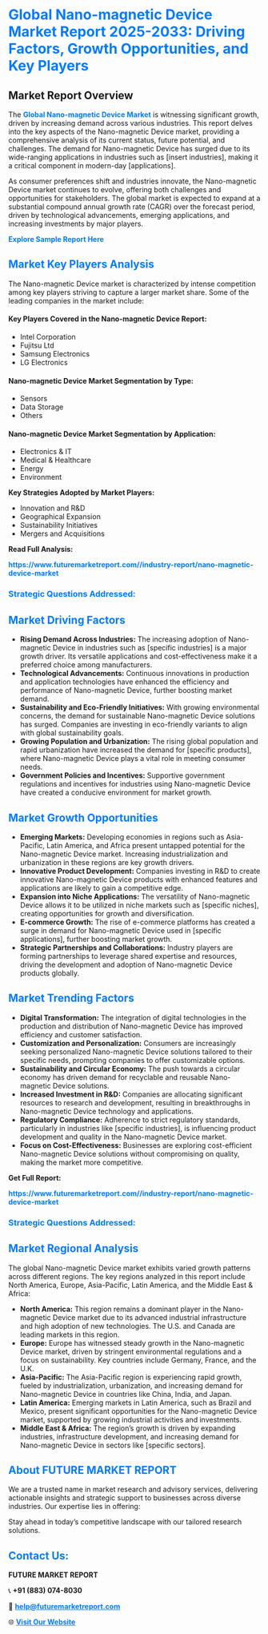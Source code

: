 <h1 style="color: #007BFF;">Global Nano-magnetic Device Market Report 2025-2033: Driving Factors, Growth Opportunities, and Key Players</h1>

<section id="overview">
<h2>Market Report Overview</h2>
<p>The <a href="https://www.futuremarketreport.com//industry-report/nano-magnetic-device-market" style="color: #007BFF; text-decoration: none;"><strong>Global Nano-magnetic Device Market</strong></a> is witnessing significant growth, driven by increasing demand across various industries. This report delves into the key aspects of the Nano-magnetic Device market, providing a comprehensive analysis of its current status, future potential, and challenges. The demand for Nano-magnetic Device has surged due to its wide-ranging applications in industries such as [insert industries], making it a critical component in modern-day [applications].</p>
<p>As consumer preferences shift and industries innovate, the Nano-magnetic Device market continues to evolve, offering both challenges and opportunities for stakeholders. The global market is expected to expand at a substantial compound annual growth rate (CAGR) over the forecast period, driven by technological advancements, emerging applications, and increasing investments by major players.</p>
</section>

<section id="overview">
<p><a href="https://www.futuremarketreport.com//request-sample/reportId=76299" style="color: #007BFF; text-decoration: none;"><strong>Explore Sample Report Here</strong></a></p>
</section>

<section id="key-players">
<h2 style="color: #007BFF;">Market Key Players Analysis</h2>
<p>The Nano-magnetic Device market is characterized by intense competition among key players striving to capture a larger market share. Some of the leading companies in the market include:</p>
<h4>Key Players Covered in the Nano-magnetic Device Report:</h4>
<ul><li>Intel Corporation</li><li>Fujitsu Ltd</li><li>Samsung Electronics</li><li>LG Electronics</li></ul>
<h4>Nano-magnetic Device Market Segmentation by Type:</h4>
<ul><li>Sensors</li><li>Data Storage</li><li>Others</li></ul>

<h4>Nano-magnetic Device Market Segmentation by Application:</h4>
<ul><li>Electronics &amp; IT</li><li>Medical &amp; Healthcare</li><li>Energy</li><li>Environment</li></ul>
<p><strong>Key Strategies Adopted by Market Players:</strong></p>
<ul>
<li>Innovation and R&D</li>
<li>Geographical Expansion</li>
<li>Sustainability Initiatives</li>
<li>Mergers and Acquisitions</li>
</ul>
</section>

<section>
<p><strong>Read Full Analysis: </strong></p><a href="https://www.futuremarketreport.com//industry-report/nano-magnetic-device-market" style="color: #007BFF; text-decoration: none;"><strong>https://www.futuremarketreport.com//industry-report/nano-magnetic-device-market</strong></a>
<h3 style="color: #007BFF;">Strategic Questions Addressed:</h3>
</section>

<section id="driving-factors">
<h2 style="color: #007BFF;">Market Driving Factors</h2>
<ul>
<li><strong>Rising Demand Across Industries:</strong> The increasing adoption of Nano-magnetic Device in industries such as [specific industries] is a major growth driver. Its versatile applications and cost-effectiveness make it a preferred choice among manufacturers.</li>
<li><strong>Technological Advancements:</strong> Continuous innovations in production and application technologies have enhanced the efficiency and performance of Nano-magnetic Device, further boosting market demand.</li>
<li><strong>Sustainability and Eco-Friendly Initiatives:</strong> With growing environmental concerns, the demand for sustainable Nano-magnetic Device solutions has surged. Companies are investing in eco-friendly variants to align with global sustainability goals.</li>
<li><strong>Growing Population and Urbanization:</strong> The rising global population and rapid urbanization have increased the demand for [specific products], where Nano-magnetic Device plays a vital role in meeting consumer needs.</li>
<li><strong>Government Policies and Incentives:</strong> Supportive government regulations and incentives for industries using Nano-magnetic Device have created a conducive environment for market growth.</li>
</ul>
</section>

<section id="growth-opportunities">
<h2 style="color: #007BFF;">Market Growth Opportunities</h2>
<ul>
<li><strong>Emerging Markets:</strong> Developing economies in regions such as Asia-Pacific, Latin America, and Africa present untapped potential for the Nano-magnetic Device market. Increasing industrialization and urbanization in these regions are key growth drivers.</li>
<li><strong>Innovative Product Development:</strong> Companies investing in R&D to create innovative Nano-magnetic Device products with enhanced features and applications are likely to gain a competitive edge.</li>
<li><strong>Expansion into Niche Applications:</strong> The versatility of Nano-magnetic Device allows it to be utilized in niche markets such as [specific niches], creating opportunities for growth and diversification.</li>
<li><strong>E-commerce Growth:</strong> The rise of e-commerce platforms has created a surge in demand for Nano-magnetic Device used in [specific applications], further boosting market growth.</li>
<li><strong>Strategic Partnerships and Collaborations:</strong> Industry players are forming partnerships to leverage shared expertise and resources, driving the development and adoption of Nano-magnetic Device products globally.</li>
</ul>
</section>

<section id="trending-factors">
<h2 style="color: #007BFF;">Market Trending Factors</h2>
<ul>
<li><strong>Digital Transformation:</strong> The integration of digital technologies in the production and distribution of Nano-magnetic Device has improved efficiency and customer satisfaction.</li>
<li><strong>Customization and Personalization:</strong> Consumers are increasingly seeking personalized Nano-magnetic Device solutions tailored to their specific needs, prompting companies to offer customizable options.</li>
<li><strong>Sustainability and Circular Economy:</strong> The push towards a circular economy has driven demand for recyclable and reusable Nano-magnetic Device solutions.</li>
<li><strong>Increased Investment in R&D:</strong> Companies are allocating significant resources to research and development, resulting in breakthroughs in Nano-magnetic Device technology and applications.</li>
<li><strong>Regulatory Compliance:</strong> Adherence to strict regulatory standards, particularly in industries like [specific industries], is influencing product development and quality in the Nano-magnetic Device market.</li>
<li><strong>Focus on Cost-Effectiveness:</strong> Businesses are exploring cost-efficient Nano-magnetic Device solutions without compromising on quality, making the market more competitive.</li>
</ul>
</section>

<section>
<p><strong>Get Full Report: </strong></p><a href="https://www.futuremarketreport.com//industry-report/nano-magnetic-device-market" style="color: #007BFF; text-decoration: none;"><strong>https://www.futuremarketreport.com//industry-report/nano-magnetic-device-market</strong></a>
<h3 style="color: #007BFF;">Strategic Questions Addressed:</h3>
</section>


<section id="regional-analysis">
<h2 style="color: #007BFF;">Market Regional Analysis</h2>
<p>The global Nano-magnetic Device market exhibits varied growth patterns across different regions. The key regions analyzed in this report include North America, Europe, Asia-Pacific, Latin America, and the Middle East & Africa:</p>
<ul>
<li><strong>North America:</strong> This region remains a dominant player in the Nano-magnetic Device market due to its advanced industrial infrastructure and high adoption of new technologies. The U.S. and Canada are leading markets in this region.</li>
<li><strong>Europe:</strong> Europe has witnessed steady growth in the Nano-magnetic Device market, driven by stringent environmental regulations and a focus on sustainability. Key countries include Germany, France, and the U.K.</li>
<li><strong>Asia-Pacific:</strong> The Asia-Pacific region is experiencing rapid growth, fueled by industrialization, urbanization, and increasing demand for Nano-magnetic Device in countries like China, India, and Japan.</li>
<li><strong>Latin America:</strong> Emerging markets in Latin America, such as Brazil and Mexico, present significant opportunities for the Nano-magnetic Device market, supported by growing industrial activities and investments.</li>
<li><strong>Middle East & Africa:</strong> The region’s growth is driven by expanding industries, infrastructure development, and increasing demand for Nano-magnetic Device in sectors like [specific sectors].</li>
</ul>
</section>

<footer>
<h2 style="color: #007BFF;">About FUTURE MARKET REPORT</h2>
<p>We are a trusted name in market research and advisory services, delivering actionable insights and strategic support to businesses across diverse industries. Our expertise lies in offering:</p>

<p>Stay ahead in today’s competitive landscape with our tailored research solutions.</p>

<h2 style="color: #007BFF;">Contact Us:</h2>
<p><strong>FUTURE MARKET REPORT</strong></p>
<p>📞 <strong>+91 (883) 074-8030</strong></p>
<p>📧 <strong><a href="mailto:help@futuremarketreport.com" style="color: #007BFF;">help@futuremarketreport.com</a></strong></p>
<p>🌐 <strong><a href="https://www.futuremarketreport.com/" style="color: #007BFF;">Visit Our Website</a></strong></p>
</footer>